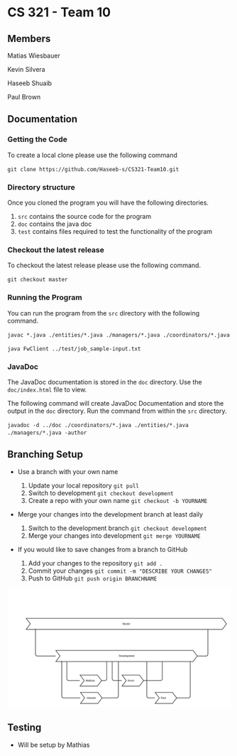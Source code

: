 # CS 321 - Team 10

## Members
Matias Wiesbauer

Kevin Silvera

Haseeb Shuaib

Paul Brown

## Documentation

### Getting the Code
To create a local clone please use the following command

`git clone https://github.com/Haseeb-s/CS321-Team10.git`

### Directory structure
Once you cloned the program you will have the following directories.

1. `src` contains the source code for the program
2. `doc` contains the java doc
3. `test` contains files required to test the functionality of the program


### Checkout the latest release
To checkout the latest release please use the following command.

`git checkout master`

### Running the Program

You can run the program from the `src` directory with the following command.

`javac *.java ./entities/*.java ./managers/*.java ./coordinators/*.java`

`java FwClient ../test/job_sample-input.txt`


### JavaDoc

The JavaDoc documentation is stored in the `doc` directory. Use the `doc/index.html` file to view.

The following command will create JavaDoc Documentation and store the output in the `doc` directory.
Run the command from within the `src` directory.

`javadoc -d ../doc ./coordinators/*.java ./entities/*.java ./managers/*.java -author`


## Branching Setup
- Use a branch with your own name
    1. Update your local repository `git pull`
    2. Switch to development `git checkout development`
    3. Create a repo with your own name `git checkout -b YOURNAME`

- Merge your changes into the development branch at least daily
    1. Switch to the development branch `git checkout development`
    2. Merge your changes into development `git merge YOURNAME`

- If you would like to save changes from a branch to GitHub
    1. Add your changes to the repository `git add .`
    2. Commit your changes `git commit -m "DESCRIBE YOUR CHANGES"`
    3. Push to GitHub `git push origin BRANCHNAME`


![Branching Setup](/doc/branching.png?raw=true "Branching Setup")

## Testing
- Will be setup by Mathias

